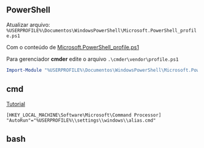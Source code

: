 ## PowerShell

Atualizar arquivo: `%USERPROFILE%\Documentos\WindowsPowerShell\Microsoft.PowerShell_profile.ps1`

Com o conteúdo de [Microsoft.PowerShell_profile.ps1](Microsoft.PowerShell_profile.ps1)

Para gerenciador **cmder** edite o arquivo `.\cmder\vendor\profile.ps1`

```powershell
Import-Module "%USERPROFILE%\Documentos\WindowsPowerShell\Microsoft.PowerShell_profile.ps1"
```

## cmd

[Tutorial](https://stackoverflow.com/questions/20530996/aliases-in-windows-command-prompt)

```reg
[HKEY_LOCAL_MACHINE\Software\Microsoft\Command Processor]
"AutoRun"="%USERPROFILE%\\settings\\windows\\alias.cmd"
```

## bash

